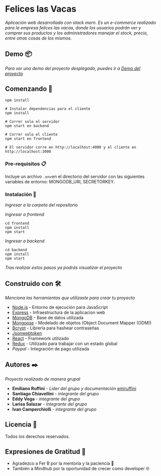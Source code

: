 # Felices las Vacas

_Aplicación web desarrollada con stack mern. Es un e-commerce realizado para la empresa felices las vacas, donde los usuarios podrán ver y comprar sus productos y los administradores manejar el stock, precio, entre otras cosas de los mismos._

## Demo 📦

_Para ver una demo del proyecto desplegado, puedes ir a [Demo del proyecto](https://feliceslasvacas-white.herokuapp.com/)_

## Comenzando 🚀

```# Instalar dependencias para el servidor
npm install

# Instalar dependencias para el cliente
npm install

# Correr solo el servidor
npm start en backend

# Correr solo el cliente
npm start en frontend

# El servidor corre en http://localhost:4000 y el cliente en http://localhost:3000
```

### Pre-requisitos 📋

Incluye un archivo `.env`en el directorio del servidor con las siguientes variables de entorno: MONGODB_URI, SECRETORKEY.


### Instalación 🔧

_Ingresar a la carpeta del repositorio_ 

_Ingresar a frontend_

```
cd frontend
npm install
npm start
```

_Ingresar a backend_

```
cd backend
npm install
npm start
```

_Tras realizar estos pasos ya podrás visualizar el proyecto_


## Construido con 🛠️

_Menciona las herramientas que utilizaste para crear tu proyecto_
* [Node.js](https://nodejs.org) - Entorno de ejecución para JavaScript
* [Express](https://expressjs.com) - Infraestructura de la aplicacion web
* [MongoDB](https://www.mongodb.com) - Base de datos utilizada
* [Mongoose](https://mongoosejs.com/) - Modelado de objetos (Object Document Mapper (ODM))
* [Bcrypt](https://www.npmjs.com/package/bcrypt) - Librería para hashear contraseñas
* [Jsonwebtoken](https://jwt.io/)
* [React](https://es.reactjs.org/) - Framework utilizado
* [Redux](https://es.redux.js.org/) - Utilizado para trabajar con un estado global
* *Paypal* - Integración de pago utilizada


## Autores ✒️

_Proyecto realizado de manera grupal_
* **Emiliano Ruffini** - *Lider del grupo y documentación* [emiruffini](https://github.com/emiruffini)
* **Santiago Chiavellini** - *integrante del grupo*
* **Eddy Vega** - *integrante del grupo*
* **Larisa Salazar** - *integrante del grupo*
* **Ivan Camperchiolli** - *integrante del grupo*


## Licencia 📄

Todos los derechos reservados. 

## Expresiones de Gratitud 🎁

* Agradezco a Fer B por la mentoría y la paciencia 🍺
* También a Mindhub por la oportunidad de crecer como developer 🤓

